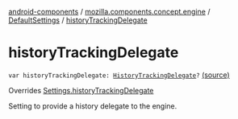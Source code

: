 [android-components](../../index.md) / [mozilla.components.concept.engine](../index.md) / [DefaultSettings](index.md) / [historyTrackingDelegate](./history-tracking-delegate.md)

# historyTrackingDelegate

`var historyTrackingDelegate: `[`HistoryTrackingDelegate`](../../mozilla.components.concept.engine.history/-history-tracking-delegate/index.md)`?` [(source)](https://github.com/mozilla-mobile/android-components/blob/master/components/concept/engine/src/main/java/mozilla/components/concept/engine/Settings.kt#L133)

Overrides [Settings.historyTrackingDelegate](../-settings/history-tracking-delegate.md)

Setting to provide a history delegate to the engine.

